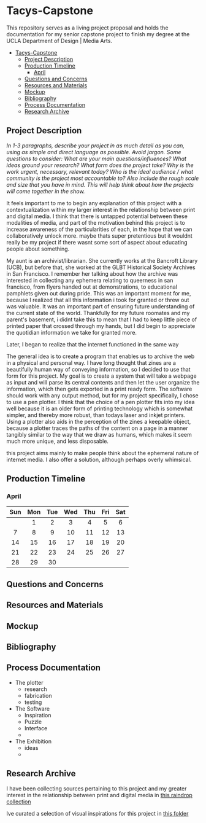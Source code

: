 # Tacys-Capstone

This repository serves as a living project proposal and holds the documentation for my senior capstone project to finish my degree at the UCLA Department of Design | Media Arts. 

- [Tacys-Capstone](#tacys-capstone)
  - [Project Description](#project-description)
  - [Production Timeline](#production-timeline)
    - [April](#april)
  - [Questions and Concerns](#questions-and-concerns)
  - [Resources and Materials](#resources-and-materials)
  - [Mockup](#mockup)
  - [Bibliography](#bibliography)
  - [Process Documentation](#process-documentation)
  - [Research Archive](#research-archive)

## Project Description

*In 1-3 paragraphs, describe your project in as much detail as you can, using as simple and direct language as possible. Avoid jargon. Some questions to consider: What are your main questions/influences? What ideas ground your research? What form does the project take? Why is the work urgent, necessary, relevant today? Who is the ideal audience / what community is the project most accountable to? Also include the rough scale and size that you have in mind. This will help think about how the projects will come together in the show.*

It feels important to me to begin any explanation of this project with a contextualization within my larger interest in the relationship between print and digital media. I think that there is untapped potential between these modalities of media, and part of the motivation behind this project is to increase awareness of the particularities of each, in the hope that we can collaboratively unlock more. maybe thats super pretentious but it wouldnt really be my project if there wasnt some sort of aspect about educating people about something.

My aunt is an archivist/librarian. She currently works at the Bancroft Library (UCB), but before that, she worked at the GLBT Historical Society Archives in San Francisco. I remember her talking about how the archive was interested in collecting any ephemera relating to queerness in san francisco, from flyers handed out at demonstrations, to educational pamphlets given out during pride. This was an important moment for me, because I realized that all this information i took for granted or threw out was valuable. It was an important part of ensuring future understanding of the current state of the world. Thankfully for my future roomates and my parent's basement, i didnt take this to mean that I had to keep little piece of printed paper that crossed through my hands, but I did begin to appreciate the quotidian information we take for granted more.

Later, I began to realize that the internet functioned in the same way

The general idea is to create a program that enables us to archive the web in a physical and personal way. I have long thought that zines are a beautifully human way of conveying information, so I decided to use that form for this project. My goal is to create a system that will take a webpage as input and will parse its central contents and then let the user organize the information, which then gets exported in a print ready form. The software should work with any output method, but for my project specifically, I chose to use a pen plotter. I think that the choice of a pen plotter fits into my idea well because it is an older form of printing technology which is somewhat simpler, and thereby more robust, than todays laser and inkjet printers. Using a plotter also aids in the perception of the zines a keepable object, because a plotter traces the paths of the content on a page in a manner tangibly similar to the way that we draw as humans, which makes it seem much more unique, and less disposable.

this project aims mainly to make people think about the ephemeral nature of internet media. I also offer a solution, although perhaps overly whimsical.

## Production Timeline

### April

|	Sun	|	Mon	|	Tue	|	Wed	|	Thu	|	Fri	|	Sat	|
| :---: | :---: | :---: | :---: | :---: | :---: | :---: |
|		|	1	|	2	|	3	|	4	|	5	|	6	|
|	7	|	8	|	9	|	10	|	11	|	12	|	13	|
|	14	|	15	|	16	|	17	|	18	|	19	|	20	|
|	21	|	22	|	23	|	24	|	25	|	26	|	27	|
|	28	|	29	|	30	|		|		|		|		|

## Questions and Concerns

## Resources and Materials

## Mockup

## Bibliography

## Process Documentation

- The plotter
  - research
  - fabrication
  - testing
- The Software
  - Inspiration
  - Puzzle
  - Interface
  - 
- The Exhibition
  - ideas
  - 

## Research Archive

I have been collecting sources pertaining to this project and my greater interest in the relationship between print and digital media in [this raindrop collection](https://raindrop.io/tacypw/print-digital-35667421)

Ive curated a selection of visual inspirations for this project in [this folder](Visual%20Archive/)